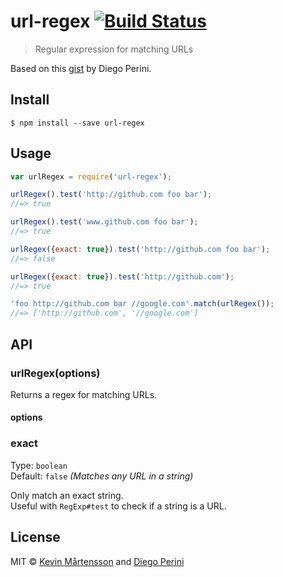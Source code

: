 # url-regex [![Build Status](http://img.shields.io/travis/kevva/url-regex.svg?style=flat)](https://travis-ci.org/kevva/url-regex)

> Regular expression for matching URLs

Based on this [gist](https://gist.github.com/dperini/729294) by Diego Perini.


## Install

```
$ npm install --save url-regex
```


## Usage

```js
var urlRegex = require('url-regex');

urlRegex().test('http://github.com foo bar');
//=> true

urlRegex().test('www.github.com foo bar');
//=> true

urlRegex({exact: true}).test('http://github.com foo bar');
//=> false

urlRegex({exact: true}).test('http://github.com');
//=> true

'foo http://github.com bar //google.com'.match(urlRegex());
//=> ['http://github.com', '//google.com']
```


## API

### urlRegex(options)

Returns a regex for matching URLs.

#### options

### exact

Type: `boolean`  
Default: `false` *(Matches any URL in a string)*

Only match an exact string.  
Useful with `RegExp#test` to check if a string is a URL.


## License

MIT © [Kevin Mårtensson](https://github.com/kevva) and [Diego Perini](https://github.com/dperini)
